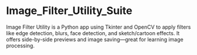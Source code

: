 # Image_Filter_Utility_Suite
Image Filter Utility is a Python app using Tkinter and OpenCV to apply filters like edge detection, blurs, face detection, and sketch/cartoon effects. It offers side-by-side previews and image saving—great for learning image processing.
